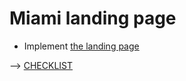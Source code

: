 # Miami landing page
- Implement [the landing page](https://www.figma.com/file/nHz8bflIwJaWP3P99vKTH5/miami_home_new?node-id=0%3A2)

--> [CHECKLIST](https://github.com/mate-academy/layout_miami/blob/master/checklist.md)
